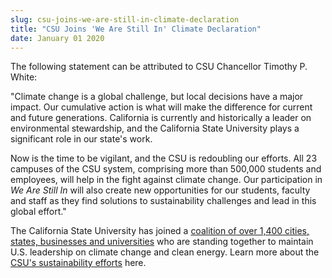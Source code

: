 ```yaml
---
slug: csu-joins-we-are-still-in-climate-declaration
title: "CSU Joins 'We Are Still In' Climate Declaration"
date: January 01 2020
---
```


 
<p>
  The following statement can be attributed to CSU Chancellor Timothy P. White:
</p>
<p>
  "Climate change is a global challenge, but local decisions have a major
  impact. Our cumulative action is what will make the difference for current and
  future generations. California is currently and historically a leader on
  environmental stewardship, and the California State University plays a
  significant role in our state's work.
</p>
<p>
  Now is the time to be vigilant, and the CSU is redoubling our efforts. All 23
  campuses of the CSU system, comprising more than 500,000 students and
  employees, will help in the fight against climate change. Our participation in
  <em>We Are Still In</em> will also create new opportunities for our students,
  faculty and staff as they find solutions to sustainability challenges and lead
  in this global effort."​
</p>
<p>
  The California State University has joined a
  <a href="https://wearestillin.com/"
    >coalition of over 1,400 cities, states, businesses and universities</a
  >
  who are standing together to maintain U.S. leadership on climate change and
  clean energy. Learn more about the
  <a href="https://www2.calstate.edu/impact-of-the-csu/sustainability"
    >CSU's sustainability efforts</a
  >
  here.
</p>
 
